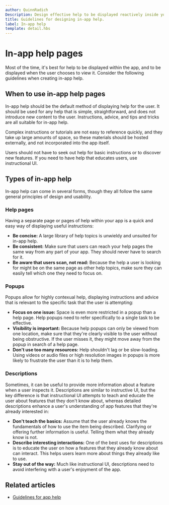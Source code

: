 ```yaml
---
author: QuinnRadich
Description: Design effective help to be displayed reactively inside your app.
title: Guidelines for designing in-app help.
label: In-app help
template: detail.hbs
---
```


# In-app help pages

Most of the time, it's best for help to be displayed within the app, and to be displayed when the user chooses to view it. Consider the following guidelines when creating in-app help.

## <span id="when_to_use_in_app_help"></span><span id="WHEN_TO_USE_IN_APP_HELP"></span>When to use in-app help pages

In-app help should be the default method of displaying help for the user. It should be used for any help that is simple, straightforward, and does not introduce new content to the user. Instructions, advice, and tips and tricks are all suitable for in-app help.

Complex instructions or tutorials are not easy to reference quickly, and they take up large amounts of space, so these materials should be hosted externally, and not incorporated into the app itself.

Users should not have to seek out help for basic instructions or to discover new features. If you need to have help that educates users, use instructional UI.

## <span id="types_of_in_app_help"></span><span id="TYPES_OF_IN_APP_HELP"></span>Types of in-app help

In-app help can come in several forms, though they all follow the same general principles of design and usability.

### <span id="help_pages"></span><span id="HELP_PAGES"></span>Help pages

Having a separate page or pages of help within your app is a quick and easy way of displaying useful instructions:

-   **Be concise:** A large library of help topics is unwieldy and unsuited for in-app help.
-   **Be consistent:** Make sure that users can reach your help pages the same way from any part of your app. They should never have to search for it.
-   **Be aware that users scan, not read:** Because the help a user is looking for might be on the same page as other help topics, make sure they can easily tell which one they need to focus on.


### <span id="popups"></span><span id="POPUPS"></span>Popups

Popups allow for highly contexual help, displaying instructions and advice that is relevant to the specific task that the user is attempting:

-   **Focus on one issue:** Space is even more restricted in a popup than a help page. Help popups need to refer specifically to a single task to be effective.
-   **Visibility is important:** Because help popups can only be viewed from one location, make sure that they're clearly visible to the user without being obstructive. If the user misses it, they might move away from the popup in search of a help page.
-   **Don't use too many resources:** Help shouldn't lag or be slow-loading. Using videos or audio files or high resolution images in popups is more likely to frustrate the user than it is to help them.

### <span id="descriptions"></span><span id="DESCRIPTIONS"></span>Descriptions

Sometimes, it can be useful to provide more information about a feature when a user inspects it. Descriptions are similar to instructive UI, but the key difference is that instructional UI attempts to teach and educate the user about features that they don't know about, whereas detailed descriptions enhance a user's understanding of app features that they're already interested in:

-   **Don't teach the basics:** Assume that the user already knows the fundamentals of how to use the item being described. Clarifying or offering further information is useful. Telling them what they already know is not.
-   **Describe interesting interactions:** One of the best uses for descriptions is to educate the user on how a features that they already know about can interact. This helps users learn more about things they already like to use.
-   **Stay out of the way:** Much like instructional UI, descriptions need to avoid interfering with a user's enjoyment of the app.

## <span id="related_topics"></span>Related articles

* [Guidelines for app help](guidelines-for-app-help.md)


<!--HONumber=Jun16_HO2-->


